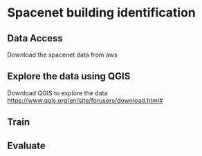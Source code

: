 # Spacenet building identification

## Data Access
Download the spacenet data from aws 

## Explore the data using QGIS
Download QGIS to explore the data https://www.qgis.org/en/site/forusers/download.html#

## Train

## Evaluate
 
